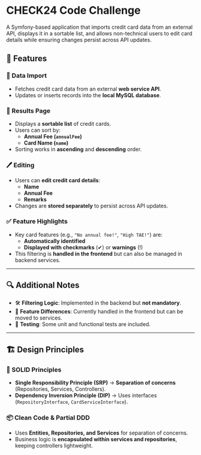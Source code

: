 # CHECK24 Code Challenge

A Symfony-based application that imports credit card data from an external API, displays it in a sortable list, and allows non-technical users to edit card details while ensuring changes persist across API updates.

## 🚀 Features

### 🔄 Data Import
- Fetches credit card data from an external **web service API**.
- Updates or inserts records into the **local MySQL database**.

### 📄 Results Page
- Displays a **sortable list** of credit cards.
- Users can sort by:
    - **Annual Fee (`annualFee`)**
    - **Card Name (`name`)**
- Sorting works in **ascending** and **descending** order.

### 🖊️ Editing
- Users can **edit credit card details**:
    - **Name**
    - **Annual Fee**
    - **Remarks**
- Changes are **stored separately** to persist across API updates.

### ✅ Feature Highlights
- Key card features (e.g., `"No annual fee!"`, `"High TAE!"`) are:
    - **Automatically identified**
    - **Displayed with checkmarks** (✔) or **warnings** (!)
- This filtering is **handled in the frontend** but can also be managed in backend services.

---

## 🔍 Additional Notes
- 🛠 **Filtering Logic**: Implemented in the backend but **not mandatory**.
- 🎨 **Feature Differences**: Currently handled in the frontend but can be moved to services.
- 🧪 **Testing**: Some unit and functional tests are included.

---

## 🏗️ Design Principles

### 📌 SOLID Principles
- **Single Responsibility Principle (SRP)** → **Separation of concerns** (Repositories, Services, Controllers).
- **Dependency Inversion Principle (DIP)** → Uses interfaces (`RepositoryInterface`, `CardServiceInterface`).

### 📦 Clean Code & Partial DDD
- Uses **Entities, Repositories, and Services** for separation of concerns.
- Business logic is **encapsulated within services and repositories**, keeping controllers lightweight.

